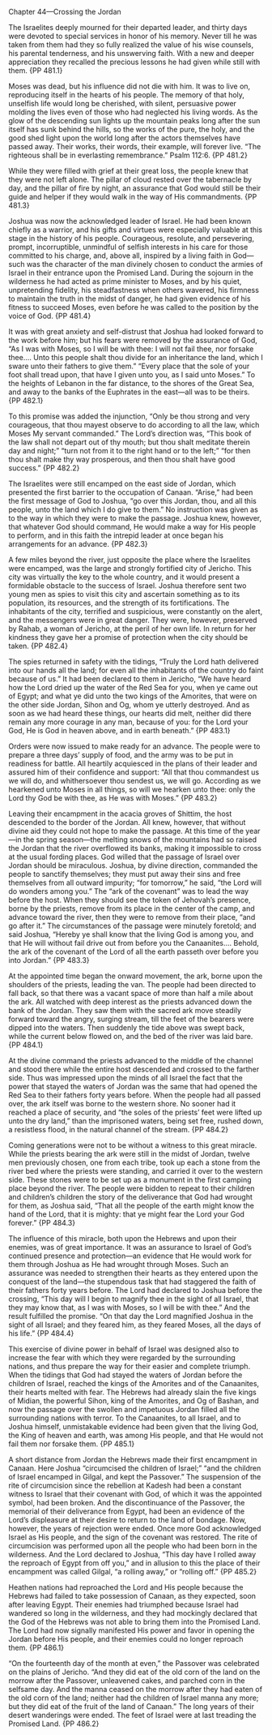 Chapter 44—Crossing the Jordan

The Israelites deeply mourned for their departed leader, and thirty days were devoted to special services in honor of his memory. Never till he was taken from them had they so fully realized the value of his wise counsels, his parental tenderness, and his unswerving faith. With a new and deeper appreciation they recalled the precious lessons he had given while still with them. {PP 481.1}

Moses was dead, but his influence did not die with him. It was to live on, reproducing itself in the hearts of his people. The memory of that holy, unselfish life would long be cherished, with silent, persuasive power molding the lives even of those who had neglected his living words. As the glow of the descending sun lights up the mountain peaks long after the sun itself has sunk behind the hills, so the works of the pure, the holy, and the good shed light upon the world long after the actors themselves have passed away. Their works, their words, their example, will forever live. “The righteous shall be in everlasting remembrance.” Psalm 112:6. {PP 481.2}

While they were filled with grief at their great loss, the people knew that they were not left alone. The pillar of cloud rested over the tabernacle by day, and the pillar of fire by night, an assurance that God would still be their guide and helper if they would walk in the way of His commandments. {PP 481.3}

Joshua was now the acknowledged leader of Israel. He had been known chiefly as a warrior, and his gifts and virtues were especially valuable at this stage in the history of his people. Courageous, resolute, and persevering, prompt, incorruptible, unmindful of selfish interests in his care for those committed to his charge, and, above all, inspired by a living faith in God—such was the character of the man divinely chosen to conduct the armies of Israel in their entrance upon the Promised Land. During the sojourn in the wilderness he had acted as prime minister to Moses, and by his quiet, unpretending fidelity, his steadfastness when others wavered, his firmness to maintain the truth in the midst of danger, he had given evidence of his fitness to succeed Moses, even before he was called to the position by the voice of God. {PP 481.4}

It was with great anxiety and self-distrust that Joshua had looked forward to the work before him; but his fears were removed by the assurance of God, “As I was with Moses, so I will be with thee: I will not fail thee, nor forsake thee.... Unto this people shalt thou divide for an inheritance the land, which I sware unto their fathers to give them.” “Every place that the sole of your foot shall tread upon, that have I given unto you, as I said unto Moses.” To the heights of Lebanon in the far distance, to the shores of the Great Sea, and away to the banks of the Euphrates in the east—all was to be theirs. {PP 482.1}

To this promise was added the injunction, “Only be thou strong and very courageous, that thou mayest observe to do according to all the law, which Moses My servant commanded.” The Lord’s direction was, “This book of the law shall not depart out of thy mouth; but thou shalt meditate therein day and night;” “turn not from it to the right hand or to the left;” “for then thou shalt make thy way prosperous, and then thou shalt have good success.” {PP 482.2}

The Israelites were still encamped on the east side of Jordan, which presented the first barrier to the occupation of Canaan. “Arise,” had been the first message of God to Joshua, “go over this Jordan, thou, and all this people, unto the land which I do give to them.” No instruction was given as to the way in which they were to make the passage. Joshua knew, however, that whatever God should command, He would make a way for His people to perform, and in this faith the intrepid leader at once began his arrangements for an advance. {PP 482.3}

A few miles beyond the river, just opposite the place where the Israelites were encamped, was the large and strongly fortified city of Jericho. This city was virtually the key to the whole country, and it would present a formidable obstacle to the success of Israel. Joshua therefore sent two young men as spies to visit this city and ascertain something as to its population, its resources, and the strength of its fortifications. The inhabitants of the city, terrified and suspicious, were constantly on the alert, and the messengers were in great danger. They were, however, preserved by Rahab, a woman of Jericho, at the peril of her own life. In return for her kindness they gave her a promise of protection when the city should be taken. {PP 482.4}

The spies returned in safety with the tidings, “Truly the Lord hath delivered into our hands all the land; for even all the inhabitants of the country do faint because of us.” It had been declared to them in Jericho, “We have heard how the Lord dried up the water of the Red Sea for you, when ye came out of Egypt; and what ye did unto the two kings of the Amorites, that were on the other side Jordan, Sihon and Og, whom ye utterly destroyed. And as soon as we had heard these things, our hearts did melt, neither did there remain any more courage in any man, because of you: for the Lord your God, He is God in heaven above, and in earth beneath.” {PP 483.1}

Orders were now issued to make ready for an advance. The people were to prepare a three days’ supply of food, and the army was to be put in readiness for battle. All heartily acquiesced in the plans of their leader and assured him of their confidence and support: “All that thou commandest us we will do, and whithersoever thou sendest us, we will go. According as we hearkened unto Moses in all things, so will we hearken unto thee: only the Lord thy God be with thee, as He was with Moses.” {PP 483.2}

Leaving their encampment in the acacia groves of Shittim, the host descended to the border of the Jordan. All knew, however, that without divine aid they could not hope to make the passage. At this time of the year—in the spring season—the melting snows of the mountains had so raised the Jordan that the river overflowed its banks, making it impossible to cross at the usual fording places. God willed that the passage of Israel over Jordan should be miraculous. Joshua, by divine direction, commanded the people to sanctify themselves; they must put away their sins and free themselves from all outward impurity; “for tomorrow,” he said, “the Lord will do wonders among you.” The “ark of the covenant” was to lead the way before the host. When they should see the token of Jehovah’s presence, borne by the priests, remove from its place in the center of the camp, and advance toward the river, then they were to remove from their place, “and go after it.” The circumstances of the passage were minutely foretold; and said Joshua, “Hereby ye shall know that the living God is among you, and that He will without fail drive out from before you the Canaanites.... Behold, the ark of the covenant of the Lord of all the earth passeth over before you into Jordan.” {PP 483.3}

At the appointed time began the onward movement, the ark, borne upon the shoulders of the priests, leading the van. The people had been directed to fall back, so that there was a vacant space of more than half a mile about the ark. All watched with deep interest as the priests advanced down the bank of the Jordan. They saw them with the sacred ark move steadily forward toward the angry, surging stream, till the feet of the bearers were dipped into the waters. Then suddenly the tide above was swept back, while the current below flowed on, and the bed of the river was laid bare. {PP 484.1}

At the divine command the priests advanced to the middle of the channel and stood there while the entire host descended and crossed to the farther side. Thus was impressed upon the minds of all Israel the fact that the power that stayed the waters of Jordan was the same that had opened the Red Sea to their fathers forty years before. When the people had all passed over, the ark itself was borne to the western shore. No sooner had it reached a place of security, and “the soles of the priests’ feet were lifted up unto the dry land,” than the imprisoned waters, being set free, rushed down, a resistless flood, in the natural channel of the stream. {PP 484.2}

Coming generations were not to be without a witness to this great miracle. While the priests bearing the ark were still in the midst of Jordan, twelve men previously chosen, one from each tribe, took up each a stone from the river bed where the priests were standing, and carried it over to the western side. These stones were to be set up as a monument in the first camping place beyond the river. The people were bidden to repeat to their children and children’s children the story of the deliverance that God had wrought for them, as Joshua said, “That all the people of the earth might know the hand of the Lord, that it is mighty: that ye might fear the Lord your God forever.” {PP 484.3}

The influence of this miracle, both upon the Hebrews and upon their enemies, was of great importance. It was an assurance to Israel of God’s continued presence and protection—an evidence that He would work for them through Joshua as He had wrought through Moses. Such an assurance was needed to strengthen their hearts as they entered upon the conquest of the land—the stupendous task that had staggered the faith of their fathers forty years before. The Lord had declared to Joshua before the crossing, “This day will I begin to magnify thee in the sight of all Israel, that they may know that, as I was with Moses, so I will be with thee.” And the result fulfilled the promise. “On that day the Lord magnified Joshua in the sight of all Israel; and they feared him, as they feared Moses, all the days of his life.” {PP 484.4}

This exercise of divine power in behalf of Israel was designed also to increase the fear with which they were regarded by the surrounding nations, and thus prepare the way for their easier and complete triumph. When the tidings that God had stayed the waters of Jordan before the children of Israel, reached the kings of the Amorites and of the Canaanites, their hearts melted with fear. The Hebrews had already slain the five kings of Midian, the powerful Sihon, king of the Amorites, and Og of Bashan, and now the passage over the swollen and impetuous Jordan filled all the surrounding nations with terror. To the Canaanites, to all Israel, and to Joshua himself, unmistakable evidence had been given that the living God, the King of heaven and earth, was among His people, and that He would not fail them nor forsake them. {PP 485.1}

A short distance from Jordan the Hebrews made their first encampment in Canaan. Here Joshua “circumcised the children of Israel;” “and the children of Israel encamped in Gilgal, and kept the Passover.” The suspension of the rite of circumcision since the rebellion at Kadesh had been a constant witness to Israel that their covenant with God, of which it was the appointed symbol, had been broken. And the discontinuance of the Passover, the memorial of their deliverance from Egypt, had been an evidence of the Lord’s displeasure at their desire to return to the land of bondage. Now, however, the years of rejection were ended. Once more God acknowledged Israel as His people, and the sign of the covenant was restored. The rite of circumcision was performed upon all the people who had been born in the wilderness. And the Lord declared to Joshua, “This day have I rolled away the reproach of Egypt from off you,” and in allusion to this the place of their encampment was called Gilgal, “a rolling away,” or “rolling off.” {PP 485.2}

Heathen nations had reproached the Lord and His people because the Hebrews had failed to take possession of Canaan, as they expected, soon after leaving Egypt. Their enemies had triumphed because Israel had wandered so long in the wilderness, and they had mockingly declared that the God of the Hebrews was not able to bring them into the Promised Land. The Lord had now signally manifested His power and favor in opening the Jordan before His people, and their enemies could no longer reproach them. {PP 486.1}

“On the fourteenth day of the month at even,” the Passover was celebrated on the plains of Jericho. “And they did eat of the old corn of the land on the morrow after the Passover, unleavened cakes, and parched corn in the selfsame day. And the manna ceased on the morrow after they had eaten of the old corn of the land; neither had the children of Israel manna any more; but they did eat of the fruit of the land of Canaan.” The long years of their desert wanderings were ended. The feet of Israel were at last treading the Promised Land. {PP 486.2}
